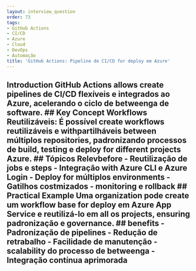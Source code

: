 ```yaml
---
layout: interview_question
order: 73
tags:
- GitHub Actions
- CI/CD
- Azure
- Cloud
- DevOps
- Automação
title: 'GitHub Actions: Pipeline de CI/CD for deploy em Azure'
---
```


## Introduction GitHub Actions allows create pipelines de CI/CD flexíveis e integrados ao Azure, acelerando o ciclo de betweenga de software. ## Key Concept **Workflows Reutilizáveis**: É possível create workflows reutilizáveis e withpartilháveis between múltiplos repositories, padronizando processos de build, testing e deploy for different projects Azure. ## Tópicos Relevbefore - Reutilização de jobs e steps - Integração with Azure CLI e Azure Login - Deploy for múltiplos environments - Gatilhos costmizados - monitoring e rollback ## Practical Example Uma organization pode create um workflow base for deploy em Azure App Service e reutilizá-lo em all os projects, ensuring padronização e governance. ## benefits - Padronização de pipelines - Redução de retrabalho - Facilidade de manutenção - scalability do processo de betweenga - Integração contínua aprimorada